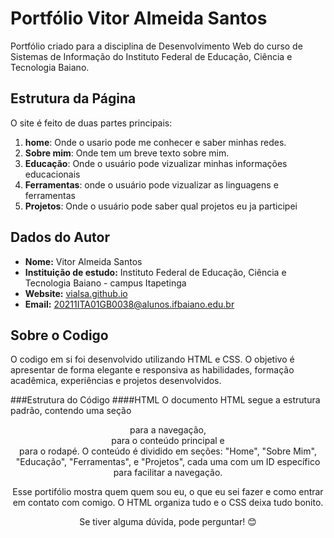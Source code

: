 # Portfólio Vitor Almeida Santos 

Portfólio criado para a disciplina de Desenvolvimento Web do curso de Sistemas de Informação do Instituto Federal de Educação, Ciência e Tecnologia Baiano.

## **Estrutura da Página**

O site é feito de duas partes principais:
1. **home**: Onde o usario pode me conhecer e saber minhas redes.
2. **Sobre mim**: Onde tem um breve texto sobre mim.
3. **Educação**: Onde o usuário pode vizualizar minhas informações educacionais
4. **Ferramentas**: onde o usuário pode vizualizar as linguagens e ferramentas
5. **Projetos**: Onde o usuário pode saber qual projetos eu ja participei 

## Dados do Autor
- **Nome:** Vitor Almeida Santos
- **Instituição de estudo:** Instituto Federal de Educação, Ciência e Tecnologia Baiano - campus Itapetinga
- **Website:** [vialsa.github.io](https://vialsa.github.io/)
- **Email:** [20211ITA01GB0038@alunos.ifbaiano.edu.br](20211ITA01GB0038@alunos.ifbaiano.edu.br)

## Sobre o Codigo
O codigo em si foi desenvolvido utilizando HTML e CSS. O objetivo é apresentar de forma elegante e responsiva as habilidades, formação acadêmica, experiências e projetos desenvolvidos.

###Estrutura do Código
####HTML
O documento HTML segue a estrutura padrão, contendo uma seção <header> para a navegação, <main> para o conteúdo principal e <footer> para o rodapé.
O conteúdo é dividido em seções: "Home", "Sobre Mim", "Educação", "Ferramentas", e "Projetos", cada uma com um ID específico para facilitar a navegação.


Esse portifólio mostra quem quem sou eu, o que eu sei fazer e como entrar em contato com comigo. O HTML organiza tudo e o CSS deixa tudo bonito.

Se tiver alguma dúvida, pode perguntar! 😊
```
